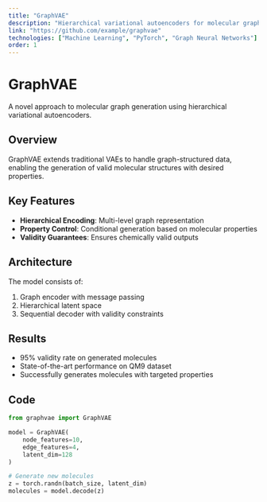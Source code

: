```yaml
---
title: "GraphVAE"
description: "Hierarchical variational autoencoders for molecular graph generation"
link: "https://github.com/example/graphvae"
technologies: ["Machine Learning", "PyTorch", "Graph Neural Networks"]
order: 1
---
```


# GraphVAE

A novel approach to molecular graph generation using hierarchical variational autoencoders.

## Overview

GraphVAE extends traditional VAEs to handle graph-structured data, enabling the generation of valid molecular structures with desired properties.

## Key Features

- **Hierarchical Encoding**: Multi-level graph representation
- **Property Control**: Conditional generation based on molecular properties
- **Validity Guarantees**: Ensures chemically valid outputs

## Architecture

The model consists of:
1. Graph encoder with message passing
2. Hierarchical latent space
3. Sequential decoder with validity constraints

## Results

- 95% validity rate on generated molecules
- State-of-the-art performance on QM9 dataset
- Successfully generates molecules with targeted properties

## Code

```python
from graphvae import GraphVAE

model = GraphVAE(
    node_features=10,
    edge_features=4,
    latent_dim=128
)

# Generate new molecules
z = torch.randn(batch_size, latent_dim)
molecules = model.decode(z)
```